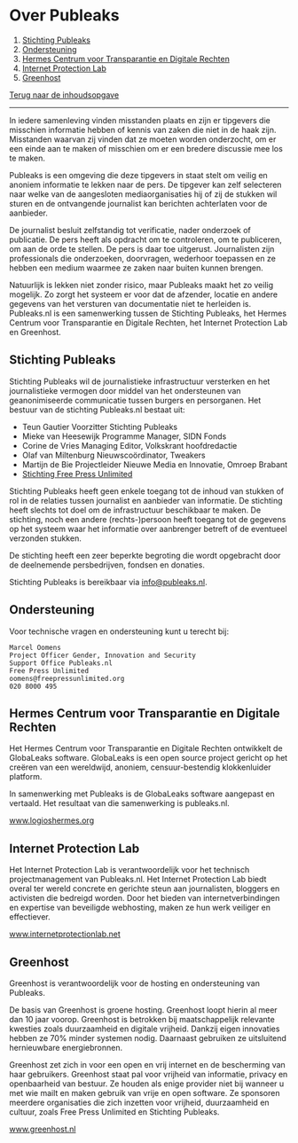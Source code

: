 Over Publeaks
=============

1. [Stichting Publeaks](#stichting-publeaks)
2. [Ondersteuning](#ondersteuning)
3. [Hermes Centrum voor Transparantie en Digitale Rechten](#hermes-centrum-voor-transparantie-en-digitale-rechten)
4. [Internet Protection Lab](#internet-protection-lab)
5. [Greenhost](#greenhost)

[Terug naar de inhoudsopgave](README.md#inhoudsopgave)

***

In iedere samenleving vinden misstanden plaats en zijn er tipgevers die misschien informatie hebben of kennis van zaken die niet in de haak zijn. Misstanden waarvan zij vinden dat ze moeten worden onderzocht, om er een einde aan te maken of misschien om er een bredere discussie mee los te maken.

Publeaks is een omgeving die deze tipgevers in staat stelt om veilig en anoniem informatie te lekken naar de pers. De tipgever kan zelf selecteren naar welke van de aangesloten mediaorganisaties hij of zij de stukken wil sturen en de ontvangende journalist kan berichten achterlaten voor de aanbieder.

De journalist besluit zelfstandig tot verificatie, nader onderzoek of publicatie. De pers heeft als opdracht om te controleren, om te publiceren, om aan de orde te stellen. De pers is daar toe uitgerust. Journalisten zijn professionals die onderzoeken, doorvragen, wederhoor toepassen en ze hebben een medium waarmee ze zaken naar buiten kunnen brengen.

Natuurlijk is lekken niet zonder risico, maar Publeaks maakt het zo veilig mogelijk. Zo zorgt het systeem er voor dat de afzender, locatie en andere gegevens van het versturen van documentatie niet te herleiden is. Publeaks.nl is een samenwerking tussen de Stichting Publeaks, het Hermes Centrum voor Transparantie en Digitale Rechten, het Internet Protection Lab en Greenhost.

Stichting Publeaks
-------------

Stichting Publeaks wil de journalistieke infrastructuur versterken en het journalistieke vermogen door middel van het ondersteunen van geanonimiseerde communicatie tussen burgers en persorganen. Het bestuur van de stichting Publeaks.nl bestaat uit:

* Teun Gautier Voorzitter Stichting Publeaks
* Mieke van Heesewijk Programme Manager, SIDN Fonds
* Corine de Vries Managing Editor, Volkskrant hoofdredactie
* Olaf van Miltenburg Nieuwscoördinator, Tweakers
* Martijn de Bie Projectleider Nieuwe Media en Innovatie, Omroep Brabant
* [Stichting Free Press Unlimited](www.freepressunlimited.org)

Stichting Publeaks heeft geen enkele toegang tot de inhoud van stukken of rol in de relaties tussen journalist en aanbieder van informatie. De stichting heeft slechts tot doel om de infrastructuur beschikbaar te maken. De stichting, noch een andere (rechts-)persoon heeft toegang tot de gegevens op het systeem waar het informatie over aanbrenger betreft of de eventueel verzonden stukken.

De stichting heeft een zeer beperkte begroting die wordt opgebracht door de deelnemende persbedrijven, fondsen en donaties.

Stichting Publeaks is bereikbaar via info@publeaks.nl.

Ondersteuning
-------------

Voor technische vragen en ondersteuning kunt u terecht bij:

    Marcel Oomens
    Project Officer Gender, Innovation and Security
    Support Office Publeaks.nl
    Free Press Unlimited
    oomens@freepressunlimited.org
    020 8000 495

Hermes Centrum voor Transparantie en Digitale Rechten
-------------

Het Hermes Centrum voor Transparantie en Digitale Rechten ontwikkelt de GlobaLeaks software. GlobaLeaks is een open source project gericht op het creëren van een wereldwijd, anoniem, censuur-bestendig klokkenluider platform.

In samenwerking met Publeaks is de GlobaLeaks software aangepast en vertaald. Het resultaat van die samenwerking is publeaks.nl.

www.logioshermes.org

Internet Protection Lab
-------------

Het Internet Protection Lab is verantwoordelijk voor het technisch projectmanagement van Publeaks.nl. Het Internet Protection Lab biedt overal ter wereld concrete en gerichte steun aan journalisten, bloggers en activisten die bedreigd worden. Door het bieden van internetverbindingen en expertise van beveiligde webhosting, maken ze hun werk veiliger en effectiever.

www.internetprotectionlab.net

Greenhost
-------------

Greenhost is verantwoordelijk voor de hosting en ondersteuning van Publeaks.

De basis van Greenhost is groene hosting. Greenhost loopt hierin al meer dan 10 jaar voorop. Greenhost is betrokken bij maatschappelijk relevante kwesties zoals duurzaamheid en digitale vrijheid. Dankzij eigen innovaties hebben ze 70% minder systemen nodig. Daarnaast gebruiken ze uitsluitend hernieuwbare energiebronnen.

Greenhost zet zich in voor een open en vrij internet en de bescherming van haar gebruikers. Greenhost staat pal voor vrijheid van informatie, privacy en openbaarheid van bestuur. Ze houden als enige provider niet bij wanneer u met wie mailt en maken gebruik van vrije en open software. Ze sponsoren meerdere organisaties die zich inzetten voor vrijheid, duurzaamheid en cultuur, zoals Free Press Unlimited en Stichting Publeaks.

www.greenhost.nl
